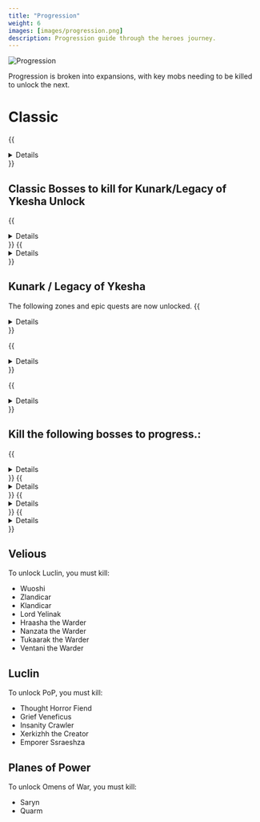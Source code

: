 ```yaml
---
title: "Progression"
weight: 6
images: [images/progression.png]
description: Progression guide through the heroes journey.
---
```


![Progression](/images/progression.webp)

Progression is broken into expansions, with key mobs needing to be killed to unlock the next.

# Classic

{{<details title="List of Classic Zones">}}
Not yet available
{{</details>}}

## Classic Bosses to kill for Kunark/Legacy of Ykesha Unlock
{{<details title="Lord Nagafen">}}
Found in Soluseks Eye, this is a Dragon that will challenge you with his Fire Breath attack.
{{</details>}}
{{<details title="Lady Vox">}}
Found in Permafrost, Lady Vox is a challenging dragon fight to not only get to, but also compete with her Complete Heal
{{</details>}}


## Kunark / Legacy of Ykesha
The following zones and epic quests are now unlocked.
{{<details title="Kunark zones">}}
-  Burning Wood
-  Chardok
-  City of Mist
-  Dalnir
-  Dreadlands
-  Emerald Jungle
-  Firiona Vie
-  Frontier Mountains
-  Howling Stones (Charasis)
-  Kaesora
-  Karnor's Castle
-  Kurn's Tower
-  Mines of Nurga
-  Old Sebilis
-  Skyfire Mountains
-  Swamp of No Hope
-  Temple of Droga
-  The Overthere
-  Timorous Deep
-  Trakanon's Teeth
-  Veeshan's Peak
{{</details>}}

{{<details title="Legacy of Ykesha zones">}}
-  Crypt of Nadox
-  Dulak's Harbor
-  Gulf of Gunthak
-  Hate's Fury, The Scorned Maiden
-  Torgiran Mines
{{</details>}}

{{<details title="Other zones">}}
-  ChardokB (Halls of Betrayal)
-  Jaggedpine Forest
-  Stonebrunt Mountains
-  Veksar
{{</details>}}


## Kill the following bosses to progress.:

{{<details title="Gorenaire">}}
This dragon can normally be found wandering the snow-capped mountains of the dreadlands.
{{</details>}}
{{<details title="Severilous">}}
Found wandering the North-West corner of the Emerald Jungle.
{{</details>}}
{{<details title="Talendor">}}
Found wandering the northern area of Skyfire Mountains.
{{</details>}}
{{<details title="Trakanon">}}
Hidden in the depths of Old Sebilis behind an army of Sebilite protectors.
{{</details>}}

## Velious

To unlock Luclin, you must kill:

- Wuoshi
- Zlandicar
- Klandicar
- Lord Yelinak
- Hraasha the Warder
- Nanzata the Warder
- Tukaarak the Warder
- Ventani the Warder

## Luclin

To unlock PoP, you must kill:

- Thought Horror Fiend
- Grief Veneficus
- Insanity Crawler
- Xerkizhh the Creator
- Emporer Ssraeshza

## Planes of Power

To unlock Omens of War, you must kill:

- Saryn
- Quarm
